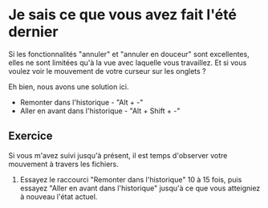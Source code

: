 Je sais ce que vous avez fait l'été dernier
===========================================

Si les fonctionnalités "annuler" et "annuler en douceur" sont excellentes, elles ne sont limitées qu'à la vue avec laquelle vous travaillez. Et si vous voulez voir le mouvement de votre curseur sur les onglets ?

Eh bien, nous avons une solution ici.

* Remonter dans l'historique - "Alt + -"
* Aller en avant dans l'historique - "Alt + Shift + -"


Exercice
---------

Si vous m'avez suivi jusqu'à présent, il est temps d'observer votre mouvement à
travers les fichiers.

1. Essayez le raccourci "Remonter dans l'historique" 10 à 15 fois, puis essayez
   "Aller en avant dans l'historique" jusqu'à ce que vous atteigniez à nouveau 
   l'état actuel.
